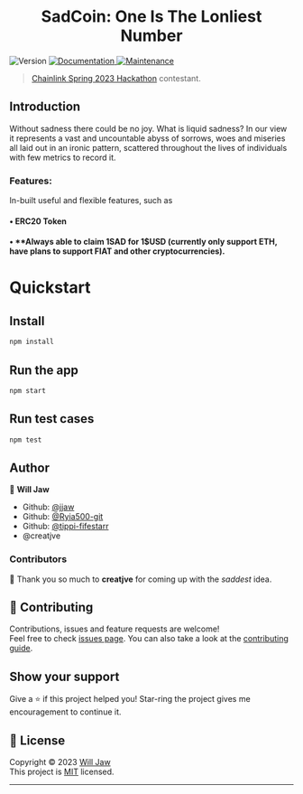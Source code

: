 <h1 align="center">SadCoin: One Is The Lonliest Number</h1>
<p>
  <img alt="Version" src="https://img.shields.io/badge/version-v0.1.0-blue.svg?cacheSeconds=2592000" />
  <a href="https://github.com/NamVr/DiscordBot-Template#readme" target="_blank">
    <img alt="Documentation" src="https://img.shields.io/badge/documentation-yes-brightgreen.svg" />
  </a>
  <a href="https://github.com/NamVr/DiscordBot-Template/graphs/commit-activity" target="_blank">
    <img alt="Maintenance" src="https://img.shields.io/badge/Maintained%3F-yes-green.svg" />
  </a>
</p>

> [Chainlink Spring 2023 Hackathon](https://chain.link/hackathon) contestant.


## Introduction
Without sadness there could be no joy. What is liquid sadness? In our view it represents a vast and uncountable abyss of sorrows, woes and miseries all laid out in an ironic pattern, scattered throughout the lives of individuals with few metrics to record it.


### Features:

In-built useful and flexible features, such as

#### • **ERC20 Token**

#### • **Always able to claim 1SAD for 1$USD (currently only support ETH, have plans to support FIAT and other cryptocurrencies).


# Quickstart

## Install

```sh
npm install
```

## Run the app

```sh
npm start
```

## Run test cases

```sh
npm test
```

## Author

👤 **Will Jaw**

- Github: [@jjaw](https://github.com/jjaw)
- Github: [@Ryia500-git](https://github.com/Riya500-git)
- Github: [@tippi-fifestarr](https://github.com/tippi-fifestarr)
- @creatjve

### Contributors

👤 Thank you so much to **creatjve** for coming up with the *saddest* idea.

## 🤝 Contributing

Contributions, issues and feature requests are welcome!<br />Feel free to check [issues page](https://github.com/Slyracoon23/DiscordBot-Discourse-Sync/issues). You can also take a look at the [contributing guide](https://github.com/Slyracoon23/DiscordBot-Discourse-Sync/blob/master/CONTRIBUTING.md).

## Show your support

Give a ⭐️ if this project helped you! Star-ring the project gives me encouragement to continue it.

## 📝 License

Copyright © 2023 [Will Jaw](https://github.com/jjaw)<br />
This project is [MIT](https://github.com/git/git-scm.com/blob/main/MIT-LICENSE.txt) licensed.

---
